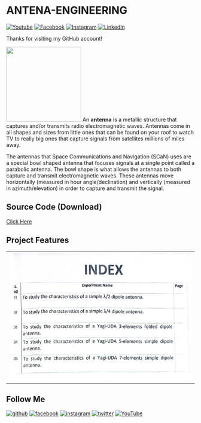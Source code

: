 # ANTENA-ENGINEERING

[![Youtube][youtube-shield]][youtube-url]
[![Facebook][facebook-shield]][facebook-url]
[![Instagram][instagram-shield]][instagram-url]
[![LinkedIn][linkedin-shield]][linkedin-url]

Thanks for visiting my GitHub account!

<img src ="https://img.freepik.com/premium-vector/antenna-engineering-symbol-vector-symbol-design-engineering-symbols_773275-660.jpg" height = "200px" width = "200px"/> An **antenna** is a metallic structure that captures and/or transmits radio electromagnetic waves. Antennas come in all shapes and sizes from little ones that can be found on your roof to watch TV to really big ones that capture signals from satellites millions of miles away.

The antennas that Space Communications and Navigation (SCaN) uses are a special bowl shaped antenna that focuses signals at a single point called a parabolic antenna. The bowl shape is what allows the antennas to both capture and transmit electromagnetic waves. These antennas move horizontally (measured in hour angle/declination) and vertically (measured in azimuth/elevation) in order to capture and transmit the signal.

## Source Code (Download)

[Click Here](https://mega.nz/folder/tL00VSoQ#E4snCVQ3MAKOd-Nss7sWEA)

## Project Features

|                              |
| :--------------------------: |
| ![roadmap](images/index.png) |

## Follow Me

[<img src='https://cdn.jsdelivr.net/npm/simple-icons@3.0.1/icons/github.svg' alt='github' height='40'>](https://github.com/learnwithfair) [<img src='https://cdn.jsdelivr.net/npm/simple-icons@3.0.1/icons/facebook.svg' alt='facebook' height='40'>](https://www.facebook.com/learnwithfair/) [<img src='https://cdn.jsdelivr.net/npm/simple-icons@3.0.1/icons/instagram.svg' alt='instagram' height='40'>](https://www.instagram.com/learnwithfair/) [<img src='https://cdn.jsdelivr.net/npm/simple-icons@3.0.1/icons/twitter.svg' alt='twitter' height='40'>](https://www.twiter.com/learnwithfair/) [<img src='https://cdn.jsdelivr.net/npm/simple-icons@3.0.1/icons/youtube.svg' alt='YouTube' height='40'>](https://www.youtube.com/@learnwithfair)

<!-- MARKDOWN LINKS & IMAGES -->

[youtube-shield]: https://img.shields.io/badge/-Youtube-black.svg?style=flat-square&logo=youtube&color=555&logoColor=white
[youtube-url]: https://youtube.com/@learnwithfair
[facebook-shield]: https://img.shields.io/badge/-Facebook-black.svg?style=flat-square&logo=facebook&color=555&logoColor=white
[facebook-url]: https://facebook.com/learnwithfair
[instagram-shield]: https://img.shields.io/badge/-Instagram-black.svg?style=flat-square&logo=instagram&color=555&logoColor=white
[instagram-url]: https://instagram.com/learnwithfair
[linkedin-shield]: https://img.shields.io/badge/-LinkedIn-black.svg?style=flat-square&logo=linkedin&colorB=555
[linkedin-url]: https://linkedin.com/company/learnwithfair

